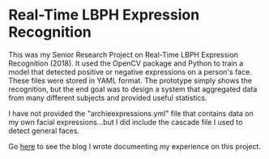 # Real-Time LBPH Expression Recognition
This was my Senior Research Project on Real-Time LBPH Expression Recognition (2018). It used the OpenCV package and Python to train a model that detected positive or negative expressions on a person's face. These files were stored in YAML format. The prototype simply shows the recognition, but the end goal was to design a system that aggregated data from many different subjects and provided useful statistics.

I have not provided the "archieexpressions.yml" file that contains data on my own facial expressions...but I did include the cascade file I used to detect general faces.


Go [here](https://archiecool4.github.io/SeniorResearchProject/home.html) to see the blog I wrote documenting my experience on this project.
